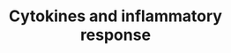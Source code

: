 ---
annotations:
- type: Pathway Ontology
  value: inflammatory response pathway
authors:
- MaintBot
- Thomas
- FerryJagers
- Christine Chichester
- AlexanderPico
- Mkutmon
- Egonw
- Eweitz
description: 'Inflammation is a protective response to infection by the immune system
  that requires communication between different classes of immune cells to coordinate
  their actions. Acute inflammation is an important part of the immune response, but
  chronic inappropriate inflammation can lead to destruction of tissues in autoimmune
  disorders and perhaps neurodegenerative or cardiovascular disease. Secreted cytokine
  proteins provide signals between immune cells to coordinate the inflammatory response.
  Sources: [http://www.biocarta.com/pathfiles/h_inflamPathway.asp BioCarta].'
last-edited: 2021-05-21
organisms:
- Bos taurus
redirect_from:
- /index.php/Pathway:WP997
- /instance/WP997
schema-jsonld:
- '@context': https://schema.org/
  '@id': https://wikipathways.github.io/pathways/WP997.html
  '@type': Dataset
  creator:
    '@type': Organization
    name: WikiPathways
  description: 'Inflammation is a protective response to infection by the immune system
    that requires communication between different classes of immune cells to coordinate
    their actions. Acute inflammation is an important part of the immune response,
    but chronic inappropriate inflammation can lead to destruction of tissues in autoimmune
    disorders and perhaps neurodegenerative or cardiovascular disease. Secreted cytokine
    proteins provide signals between immune cells to coordinate the inflammatory response.
    Sources: [http://www.biocarta.com/pathfiles/h_inflamPathway.asp BioCarta].'
  keywords:
  - IL1A
  - TNF
  - IL12B
  - TGFB1
  - IL3
  - PDGFA
  - IL10
  - BOLA-DRA
  - IL7
  - ' Inflammatory Response'
  - IL2
  - GRO1
  - CSF3
  - TRB
  - TRA
  - IL13
  - IL5
  - CSF1
  - CD4
  - IL6
  - IL1B
  - IL15
  - IFN1@
  - HLA-DRB1
  - IFNG
  - IL11
  - CSF2
  - IL4
  license: CC0
  name: Cytokines and inflammatory response
seo: CreativeWork
title: Cytokines and inflammatory response
wpid: WP997
---